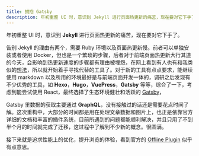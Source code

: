 ```yaml
---
title: 拥抱 Gatsby
description: 年初重整 UI 时，意识到 Jekyll 进行页面热更新的痛苦，现在要对它下手了。
---
```


年初重整 UI 时，意识到 **Jekyll** 进行页面热更新的痛苦，现在要对它下手了。

告别 Jekyll 的理由有两个，需要 Ruby 环境以及页面热更新慢。前者可以单独安装或者使用 Docker，但也是一个繁琐的步骤，后者对于前端页面热更新大行其道的今天，会影响到热更新速度的步骤都有理由被埋怨，在网上看到有人也有和我类似的<a href="https://www.gatsbyjs.org/blog/2017-11-08-migrate-from-jekyll-to-gatsby" target="_blank">想法</a>，所以就开始着手寻找代替的工具了。对于新的工具有点点要求，能继续使用 markdown 以及所用的环境最好是与前端页面开发一体的，调研之后发现有不少优秀的工具，如 **Hexo**，**Hugo**，**VuePress**，**Gatsby** 等等，综合了一下，考虑到能尝试使用 React，最终选择了生态环境健壮和活跃的 <a href="https://www.gatsbyjs.org/" target="_blank">Gatsby</a>，

Gatsby 里数据的获取主要通过 **GraphQL**，没有接触过的话还是需要花点时间了解。这次重构中，大部分的时间都是用在处理文章数据和图片上，也正是依靠官方详细的文档和丰富的插件系统，目前所遇到的问题都能顺利解决，并且只用了不到半个月的时间就完成了迁移，这过程中了解到不少新的概念。很圆满。

接下来就是追求性能上的优化，提升浏览的体验，看到官方的 <a href="https://www.gatsbyjs.org/packages/gatsby-plugin-offline" target="_blank">Offline Plugin</a> 似乎有点意思。

